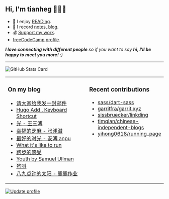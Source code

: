 <h2>Hi, I'm tianheg 👋👨‍💻</h2>

- 📖 I enjoy [READing](https://read.tianheg.org/).
- 📝 I record [notes, blog](https://tianheg.co).
- 💰 [Support my work](https://tianheg.co/support).
- [freeCodeCamp profile](https://www.freecodecamp.org/tianheg).

<em><b>I love connecting with different people</b> so if you want to say <b>hi, I'll be happy to meet you more!</b> :)</em>

---

![GitHub Stats Card](https://github-readme-stats.tianheg.org/api?username=tianheg&show_icons=true)

<table><tr><td valign="top" width="55%">

### On my blog
- [请大家给我发一封邮件](https://tianheg.co/posts/please-send-me-an-email/)
- [Hugo Add . Keyboard Shortcut](https://tianheg.co/posts/hugo-add-point-keyboard-shortcut/)
- [光 - 王三溥](https://tianheg.co/posts/light-wang-sanpu/)
- [幸福的芝麻 - 张浅潜](https://tianheg.co/posts/happy-sesame-zhang-qianqian/)
- [最好的时光 - 安溥 anpu](https://tianheg.co/posts/best-of-times-anpu/)
- [What it's like to run](https://tianheg.co/posts/what-its-like-to-run-en/)
- [跑步的感受](https://tianheg.co/posts/what-its-like-to-run/)
- [Youth by Samuel Ullman](https://tianheg.co/posts/youth-by-samuel-ullman/)
- [狗叫](https://tianheg.co/posts/dog-barking/)
- [八九点钟的太阳 - 熊熊作业](https://tianheg.co/posts/eight-or-nine-oclock-sun-xiongxiong-zuoye/)

</td><td valign="top" width="55%">

### Recent contributions

- [sass/dart-sass](https://github.com/sass/dart-sass)
- [garritfra/garrit.xyz](https://github.com/garritfra/garrit.xyz)
- [sissbruecker/linkding](https://github.com/sissbruecker/linkding)
- [timqian/chinese-independent-blogs](https://github.com/timqian/chinese-independent-blogs)
- [yihong0618/running_page](https://github.com/yihong0618/running_page)
</td></tr></table>

[![Update profile](https://github.com/tianheg/tianheg/actions/workflows/main.yml/badge.svg?branch=main)](https://github.com/tianheg/tianheg/actions/workflows/main.yml)
